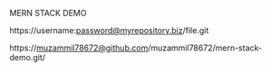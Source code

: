MERN STACK DEMO

https://username:password@myrepository.biz/file.git

https://muzammil78672@github.com/muzammil78672/mern-stack-demo.git/